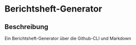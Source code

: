 # Berichtsheft-Generator

## Beschreibung
Ein Berichtsheft-Generator über die Github-CLI und Markdown
